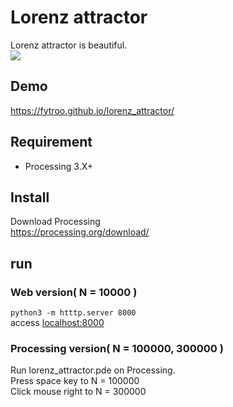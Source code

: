 Lorenz attractor
=====

Lorenz attractor is beautiful.
<br>
<a href="
https://fytroo.github.io/lorenz_attractor/
">
<img src="https://github.com/fytroo/lorenz_attractor/blob/images/lorenz_attractor.gif"/>
</a>

## Demo
https://fytroo.github.io/lorenz_attractor/

## Requirement

- Processing 3.X+

## Install
Download Processing
<br>
https://processing.org/download/

## run

### Web version( N = 10000 )
`python3 -m htttp.server 8000`
<br>
access <a href='localhost:8000'>localhost:8000</a>

### Processing version( N = 100000, 300000 )
Run lorenz_attractor.pde on Processing.
<br>
Press space key to N = 100000
<br>
Click mouse right to N = 300000
